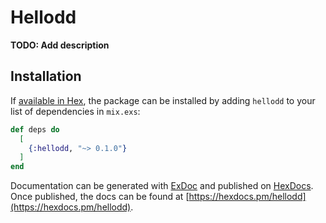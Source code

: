 # Hellodd

**TODO: Add description**

## Installation

If [available in Hex](https://hex.pm/docs/publish), the package can be installed
by adding `hellodd` to your list of dependencies in `mix.exs`:

```elixir
def deps do
  [
    {:hellodd, "~> 0.1.0"}
  ]
end
```

Documentation can be generated with [ExDoc](https://github.com/elixir-lang/ex_doc)
and published on [HexDocs](https://hexdocs.pm). Once published, the docs can
be found at [https://hexdocs.pm/hellodd](https://hexdocs.pm/hellodd).


